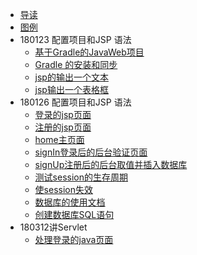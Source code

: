 
* [导读](README.md)
* [图例](resource/image.md)
* 180123 配置项目和JSP 语法
    * [基于Gradle的JavaWeb项目](resource/基于Gradle的JavaWeb项目.md)		
    * [Gradle 的安装和同步](resource/gradle.md)		
    * [jsp的输出一个文本](src/main/webapp/header.jsp)		
    * [jsp输出一个表格框](src/main/webapp/classic.jsp)	
* 180126 配置项目和JSP 语法
    * [登录的jsp页面](src/main/webapp/index.jsp)	
    * [注册的jsp页面](src/main/webapp/sign_up.jsp)	
    * [home主页面](src/main/webapp/home.jsp)	
    * [signIn登录后的后台验证页面](src/main/webapp/signIn.jsp)	
    * [signUp注册后的后台取值并插入数据库](src/main/webapp/signUp.jsp)	
    * [测试session的生存周期](src/main/webapp/test.jsp)	
    * [使session失效](src/main/webapp/signOut.jsp)	
    * [数据库的使用文档](resource/数据库的使用.md)	
    * [创建数据库SQL语句](sql/db.sql)	
* 180312讲Servlet  
    * [处理登录的java页面](src/main/java/demo/servelet/SignServlet.java)	
